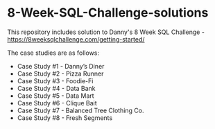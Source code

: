 # 8-Week-SQL-Challenge-solutions
This repository includes solution to Danny's 8 Week SQL Challenge - https://8weeksqlchallenge.com/getting-started/

The case studies are as follows:
* Case Study #1 - Danny’s Diner
* Case Study #2 - Pizza Runner
* Case Study #3 - Foodie-Fi
* Case Study #4 - Data Bank
* Case Study #5 - Data Mart
* Case Study #6 - Clique Bait
* Case Study #7 - Balanced Tree Clothing Co.
* Case Study #8 - Fresh Segments
